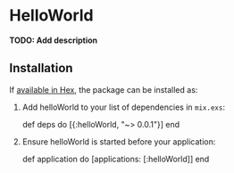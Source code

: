 # HelloWorld

**TODO: Add description**

## Installation

If [available in Hex](https://hex.pm/docs/publish), the package can be installed as:

  1. Add helloWorld to your list of dependencies in `mix.exs`:

        def deps do
          [{:helloWorld, "~> 0.0.1"}]
        end

  2. Ensure helloWorld is started before your application:

        def application do
          [applications: [:helloWorld]]
        end

